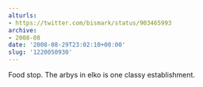 ```yaml
---
alturls:
- https://twitter.com/bismark/status/903465993
archive:
- 2008-08
date: '2008-08-29T23:02:10+00:00'
slug: '1220050930'
---
```


Food stop. The arbys in elko is one classy establishment.

